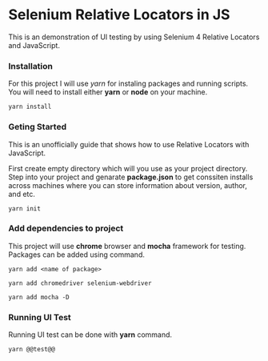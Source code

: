 # Selenium Relative Locators in JS

This is an demonstration of UI testing by using Selenium 4 Relative Locators and JavaScript.


### Installation

For this project I will use *yarn* for instaling packages and running scripts. You will need to install either **yarn** or **node** on your machine.
```
yarn install
```

### Geting Started

This is an unofficially guide that shows how to use Relative Locators with JavaScript.

First create empty directory which will you use as your project directory.
Step into your project and genarate __package.json__ to get conssiten installs across machines where you can store information about version, author, and etc.
```
yarn init
```

### Add dependencies to project

This project will use **chrome** browser and **mocha** framework for testing. Packages can be added using command.
```
yarn add <name of package>
```
```
yarn add chromedriver selenium-webdriver
```
```
yarn add mocha -D
```

### Running UI Test

Running UI test can be done with **yarn** command.
```
yarn @@test@@
```
